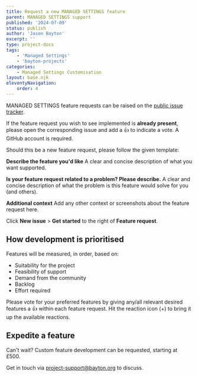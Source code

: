 ```yaml
---
title: Request a new MANAGED SETTINGS feature
parent: MANAGED SETTINGS support
published: '2024-07-09'
status: publish
author: 'Jason Bayton'
excerpt: ''
type: project-docs
tags: 
    - 'Managed Settings'
    - 'bayton-projects'
categories: 
    - Managed Settings Customisation
layout: base.njk
eleventyNavigation: 
    order: 4
---
```


MANAGED SETTINGS feature requests can be raised on the [public issue tracker](https://github.com/baytonorg/managed_settings_tracker/issues/).

If the feature request you wish to see implemented is **already present**, please open the corresponding issue and add a 👍 to indicate a vote. A GitHub account is required.

Should this be a new feature request, please follow the given template:

**Describe the feature you'd like**
A clear and concise description of what you want supported.

**Is your feature request related to a problem? Please describe.**
A clear and concise description of what the problem is this feature would solve for you (and others). 

**Additional context**
Add any other context or screenshots about the feature request here.

Click **New issue** > **Get started** to the right of **Feature request**.

## How development is prioritised

Features will be measured, in order, based on:

- Suitability for the project
- Feasibility of support
- Demand from the community
- Backlog
- Effort required

Please vote for your preferred features by giving any/all relevant desired features a 👍 within each feature request. Hit the reaction icon (+) to bring it up the available reactions.

## Expedite a feature

Can't wait? Custom feature development can be requested, starting at £500. 

Get in touch via [project-support@bayton.org](mailto:project-support@bayton.org) to discuss.